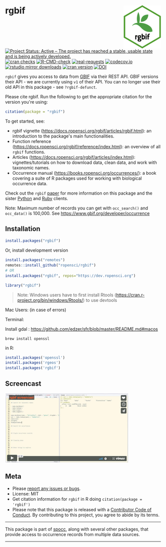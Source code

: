 <!-- README.md is generated from README.Rmd. Please edit that file and knit -->



# rgbif <img src="man/figures/logo.png" align="right" alt="" width="120">

[![Project Status: Active – The project has reached a stable, usable state and is being actively developed.](https://www.repostatus.org/badges/latest/active.svg)](https://www.repostatus.org/#active)
[![cran checks](https://cranchecks.info/badges/worst/rgbif)](https://cranchecks.info/pkgs/rgbif)
[![R-CMD-check](https://github.com/ropensci/rgbif/workflows/R-CMD-check/badge.svg)](https://github.com/ropensci/rgbif/actions?query=workflow%3AR-CMD-check)
[![real-requests](https://github.com/ropensci/rgbif/workflows/R-check-real-requests/badge.svg)](https://github.com/ropensci/rgbif/actions?query=workflow%3AR-check-real-requests)
[![codecov.io](https://codecov.io/github/ropensci/rgbif/coverage.svg?branch=master)](https://codecov.io/github/ropensci/rgbif?branch=master)
[![rstudio mirror downloads](https://cranlogs.r-pkg.org/badges/rgbif)](https://github.com/r-hub/cranlogs.app)
[![cran version](https://www.r-pkg.org/badges/version/rgbif)](https://cran.r-project.org/package=rgbif)
[![DOI](https://zenodo.org/badge/2273724.svg)](https://zenodo.org/badge/latestdoi/2273724)

`rgbif` gives you access to data from [GBIF][] via their REST API. GBIF versions their API - we are currently using `v1` of their API. You can no longer use their old API in this package - see `?rgbif-defunct`.

Please cite rgbif. Run the following to get the appropriate citation for the version you're using:

```r
citation(package = "rgbif")
```

To get started, see:

* rgbif vignette (https://docs.ropensci.org/rgbif/articles/rgbif.html): an introduction to the package's main functionalities.
* Function reference (https://docs.ropensci.org/rgbif/reference/index.html): an overview of all `rgbif` functions.
* Articles (https://docs.ropensci.org/rgbif/articles/index.html): vignettes/tutorials on how to download data, clean data, and work with taxonomic names.
* Occurrence manual (https://books.ropensci.org/occurrences/): a book covering a suite of R packages used for working with biological occurrence data.

Check out the `rgbif` [paper][] for more information on this package and the sister [Python][pygbif] and [Ruby][gbifrb] clients.

Note: Maximum number of records you can get with `occ_search()` and `occ_data()` is 100,000. See https://www.gbif.org/developer/occurrence

## Installation


```r
install.packages("rgbif")
```

Or, install development version


```r
install.packages("remotes")
remotes::install_github("ropensci/rgbif")
# OR
install.packages("rgbif", repos="https://dev.ropensci.org")
```


```r
library("rgbif")
```

> Note: Windows users have to first install Rtools (https://cran.r-project.org/bin/windows/Rtools/) to use devtools

Mac Users:
(in case of errors)

Terminal:

Install gdal : https://github.com/edzer/sfr/blob/master/README.md#macos

```
brew install openssl
```

in R:


```r
install.packages('openssl')
install.packages('rgeos')
install.packages('rgbif')
```

## Screencast

<a href="https://vimeo.com/127119010"><img src="man/figures/README-screencast.png" width="400"></a>


## Meta

* Please [report any issues or bugs](https://github.com/ropensci/rgbif/issues).
* License: MIT
* Get citation information for `rgbif` in R doing `citation(package = 'rgbif')`
* Please note that this package is released with a [Contributor Code of Conduct](https://ropensci.org/code-of-conduct/). By contributing to this project, you agree to abide by its terms.

- - -

This package is part of [spocc](https://github.com/ropensci/spocc), along with several other packages, that provide access to occurrence records from multiple data sources.

- - -

[mapr]: https://github.com/ropensci/mapr
[paper]: https://peerj.com/preprints/3304/
[GBIF]: https://www.gbif.org/
[pygbif]: https://github.com/sckott/pygbif
[gbifrb]: https://github.com/sckott/gbifrb
